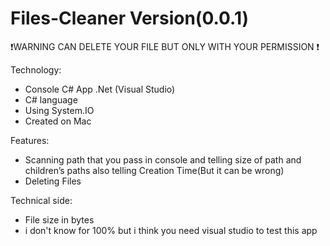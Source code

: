 # Files-Cleaner Version(0.0.1)

❗️WARNING CAN DELETE YOUR FILE BUT ONLY WITH YOUR PERMISSION ❗️

Technology:

- Console C# App .Net (Visual Studio)
- C# language
- Using System.IO
- Created on Mac 

Features:

- Scanning path that you pass in console and telling size of path and children’s paths also telling Creation Time(But it can be wrong)
- Deleting Files

Technical side:

- File size in bytes
- i don't know for 100% but i think you need visual studio to test this app

